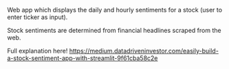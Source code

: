 Web app which displays the daily and hourly sentiments for a stock (user to enter ticker as input).

Stock sentiments are determined from financial headlines scraped from the web.


Full explanation here! https://medium.datadriveninvestor.com/easily-build-a-stock-sentiment-app-with-streamlit-9f61cba58c2e
